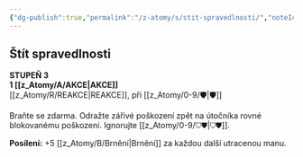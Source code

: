```yaml
---
{"dg-publish":true,"permalink":"/z-atomy/s/stit-spravedlnosti/","noteIcon":""}
---
```


## Štít spravedlnosti  
**STUPEŇ 3**  
**1 [[z_Atomy/A/AKCE\|AKCE]]**  
[[z_Atomy/R/REAKCE\|REAKCE]], při [[z_Atomy/0-9/🛡️\|🛡️]]

Braňte se zdarma. Odražte zářivé poškození zpět na útočníka rovné blokovanému poškození. Ignorujte [[z_Atomy/0-9/⛉⛊\|⛉⛊]].  

**Posílení:** +5 [[z_Atomy/B/Brnění\|Brnění]] za každou další utracenou manu.
